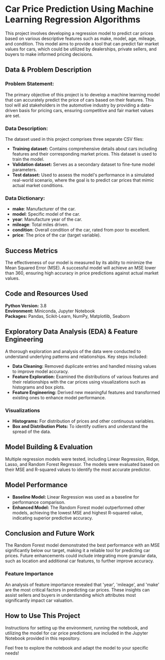 # Car Price Prediction Using Machine Learning Regression Algorithms

This project involves developing a regression model to predict car prices based on various descriptive features such as make, model, age, mileage, and condition. This model aims to provide a tool that can predict fair market values for cars, which could be utilized by dealerships, private sellers, and buyers to make informed pricing decisions.

## Data & Problem Description

### Problem Statement:
The primary objective of this project is to develop a machine learning model that can accurately predict the price of cars based on their features. This tool will aid stakeholders in the automotive industry by providing a data-driven basis for pricing cars, ensuring competitive and fair market values are set.

### Data Description:
The dataset used in this project comprises three separate CSV files:
- **Training dataset:** Contains comprehensive details about cars including features and their corresponding market prices. This dataset is used to train the model.
- **Validation dataset:** Serves as a secondary dataset to fine-tune model parameters.
- **Test dataset:** Used to assess the model's performance in a simulated real-world scenario, where the goal is to predict car prices that mimic actual market conditions.

### Data Dictionary:
- **make**: Manufacturer of the car.
- **model**: Specific model of the car.
- **year**: Manufacture year of the car.
- **mileage**: Total miles driven.
- **condition**: Overall condition of the car, rated from poor to excellent.
- **price**: The price of the car (target variable).

## Success Metrics
The effectiveness of our model is measured by its ability to minimize the Mean Squared Error (MSE). A successful model will achieve an MSE lower than 360, ensuring high accuracy in price predictions against actual market values.

## Code and Resources Used
**Python Version:** 3.8  
**Environment:** Miniconda, Jupyter Notebook  
**Packages:** Pandas, Scikit-Learn, NumPy, Matplotlib, Seaborn

## Exploratory Data Analysis (EDA) & Feature Engineering
A thorough exploration and analysis of the data were conducted to understand underlying patterns and relationships. Key steps included:

- **Data Cleaning:** Removed duplicate entries and handled missing values to improve model accuracy.
- **Feature Exploration:** Examined the distributions of various features and their relationships with the car prices using visualizations such as histograms and box plots.
- **Feature Engineering:** Derived new meaningful features and transformed existing ones to enhance model performance.

### Visualizations
- **Histograms:** For distribution of prices and other continuous variables.
- **Box and Distribution Plots:** To identify outliers and understand the spread of the data.

## Model Building & Evaluation
Multiple regression models were tested, including Linear Regression, Ridge, Lasso, and Random Forest Regressor. The models were evaluated based on their MSE and R-squared values to identify the most accurate predictor.

## Model Performance
- **Baseline Model:** Linear Regression was used as a baseline for performance comparison.
- **Enhanced Model:** The Random Forest model outperformed other models, achieving the lowest MSE and highest R-squared value, indicating superior predictive accuracy.

## Conclusion and Future Work
The Random Forest model demonstrated the best performance with an MSE significantly below our target, making it a reliable tool for predicting car prices. Future enhancements could include integrating more granular data, such as location and additional car features, to further improve accuracy.

### Feature Importance
An analysis of feature importance revealed that 'year', 'mileage', and 'make' are the most critical factors in predicting car prices. These insights can assist sellers and buyers in understanding which attributes most significantly impact car valuation.

## How to Use This Project
Instructions for setting up the environment, running the notebook, and utilizing the model for car price predictions are included in the Jupyter Notebook provided in this repository.

Feel free to explore the notebook and adapt the model to your specific needs!


